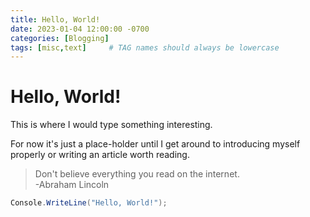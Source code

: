 ```yaml
---
title: Hello, World!
date: 2023-01-04 12:00:00 -0700
categories: [Blogging]
tags: [misc,text]     # TAG names should always be lowercase
---
```


# Hello, World!

This is where I would type something interesting.

For now it's just a place-holder until I get around to introducing myself properly or writing an article worth reading.

> Don't believe everything you read on the internet.<br>
-Abraham Lincoln

```csharp
Console.WriteLine("Hello, World!");
```
